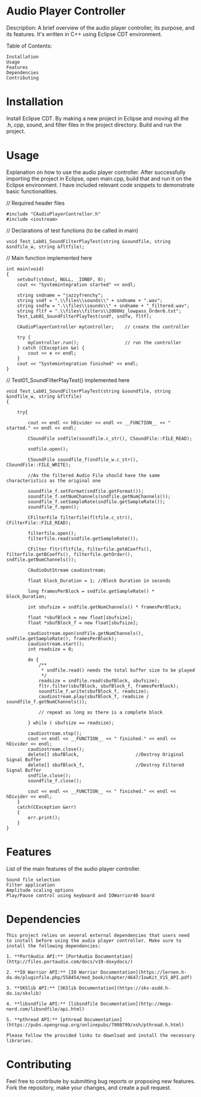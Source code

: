 # Audio Player Controller

Description: A brief overview of the audio player controller, its purpose, and its features. It's written in C++ using Eclipse CDT environment.

Table of Contents:

    Installation
    Usage
    Features
    Dependencies
    Contributing


# Installation
Install Eclipse CDT. By making a new project in Eclipse and moving all the .h,.cpp, sound, and filter files in the project directory. Build and run the project.


# Usage
Explanation on how to use the audio player controller. After successfully importing the project in Eclipse, open main.cpp, build that and run it on the Eclipse environment. I have included relevant code snippets to demonstrate basic functionalities.


 // Required header files
 
  	#include "CAudioPlayerController.h"
	#include <iostream>
 // Declarations of test functions (to be called in main)
 
	void Test_Lab01_SoundFilterPlayTest(string &soundfile, string &sndfile_w, string &fltfile);
// Main function implemented here
 
	int main(void) 
	{
		setvbuf(stdout, NULL, _IONBF, 0);
		cout << "Systemintegration started" << endl;

		string sndname = "jazzyfrenchy";
		string sndf = ".\\files\\sounds\\" + sndname + ".wav";
		string sndfw = ".\\files\\sounds\\" + sndname + "_filtered.wav";
		string fltf = ".\\files\\filters\\2000Hz_lowpass_Order6.txt";
		Test_Lab01_SoundFilterPlayTest(sndf, sndfw, fltf);

		CAudioPlayerController myController; 	// create the controller

		try {
			myController.run();					// run the controller
		} catch (CException &e) {
			cout << e << endl;
		}
		cout << "Systemintegration finished" << endl;
	}

// Test01_SoundFilterPlayTest() implemented here

	void Test_Lab01_SoundFilterPlayTest(string &soundfile, string &sndfile_w, string &fltfile) 
 	{

		try{

			cout << endl << hDivider << endl << __FUNCTION__ << " started." << endl << endl;

			CSoundFile sndfile(soundfile.c_str(), CSoundFile::FILE_READ);

			sndfile.open();

			CSoundFile soundfile_f(sndfile_w.c_str(), CSoundFile::FILE_WRITE);

			//As the filtered Audio File should have the same characteristics as the original one

			soundfile_f.setFormat(sndfile.getFormat());
			soundfile_f.setNumChannels(sndfile.getNumChannels());
			soundfile_f.setSampleRate(sndfile.getSampleRate());
			soundfile_f.open();

			CFilterFile filterfile(fltfile.c_str(), CFilterFile::FILE_READ);

			filterfile.open();
			filterfile.read(sndfile.getSampleRate());

			CFilter fltr(fltfile, filterfile.getACoeffs(), filterfile.getBCoeffs(), filterfile.getOrder(), sndfile.getNumChannels());

			CAudioOutStream caudiostream;

			float block_Duration = 1; //Block Duration in seconds

			long framesPerBlock = sndfile.getSampleRate() * block_Duration;

			int sbufsize = sndfile.getNumChannels() * framesPerBlock;

			float *sbufBlock = new float[sbufsize];
			float *sbufBlock_f = new float[sbufsize];

			caudiostream.open(sndfile.getNumChannels(), sndfile.getSampleRate(), framesPerBlock);
			caudiostream.start();
			int readsize = 0;

			do {
				/**
				 * sndfile.read() needs the total buffer size to be played
				 */
				readsize = sndfile.read(sbufBlock, sbufsize);
				fltr.filter(sbufBlock, sbufBlock_f, framesPerBlock);
				soundfile_f.write(sbufBlock_f, readsize);
				caudiostream.play(sbufBlock_f, readsize / soundfile_f.getNumChannels());

				// repeat as long as there is a complete block

			} while ( sbufsize == readsize);

			caudiostream.stop();
			cout << endl << __FUNCTION__ << " finished." << endl << hDivider << endl;
			caudiostream.close();
			delete[] sbufBlock, 					//Destroy Original Signal Buffer
			delete[] sbufBlock_f,					//Destroy Filtered Signal Buffer
			sndfile.close();
			soundfile_f.close();

			cout << endl << __FUNCTION__ << " finished." << endl << hDivider << endl;
		}
		catch(CException &err)
		{
			err.print();
		}
	}



# Features
List of the main features of the audio player controller.

    Sound file selection
    Filter application
	Amplitude scaling options
    Play/Pause control using keyboard and IOWarrior40 board


# Dependencies

	This project relies on several external dependencies that users need to install before using the audio player controller. Make sure to install the following dependencies:

	1. **PortAudio API:** [PortAudio Documentation](http://files.portaudio.com/docs/v19-doxydocs/)

	2. **IO Warrior API:** [IO Warrior Documentation](https://lernen.h-da.de/pluginfile.php/558454/mod_book/chapter/4647/IowKit_V15_API.pdf)
	
	3. **SKSlib API:** [SKSlib Documentation](https://sks-asdd.h-da.io/skslib)

	4. **libsndfile API:** [libsndfile Documentation](http://mega-nerd.com/libsndfile/api.html)

	5. **pthread API:** [pthread Documentation](https://pubs.opengroup.org/onlinepubs/7908799/xsh/pthread.h.html)

	Please follow the provided links to download and install the necessary libraries.


# Contributing
Feel free to contribute by submitting bug reports or proposing new features. Fork the repository, make your changes, and create a pull request.

